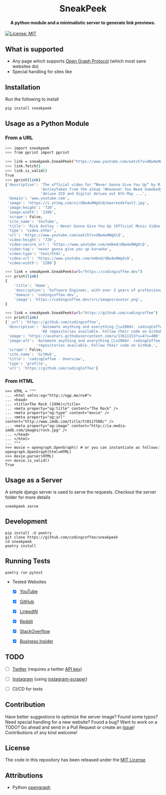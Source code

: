 
<div align="center">
  <h1>
    SneakPeek
  </h1>
  <h4>A python module and a minimalistic server to generate link previews.</h4>
</div>

[![License: MIT](https://img.shields.io/badge/License-MIT-green.svg)](https://opensource.org/licenses/MIT)


## What is supported

- Any page which supports [Open Graph Protocol](https://ogp.me) (which most sane websites do)
- Special handling for sites like


## Installation

Run the following to install

```sh
pip install sneakpeek
```


## Usage as a Python Module

### From a URL

```sh
>>> import sneakpeek
>>> from pprint import pprint

>>> link = sneakpeek.SneakPeek("https://www.youtube.com/watch?v=dQw4w9WgXcQ")
>>> link.fetch()
>>> link.is_valid()
True
>>> pprint(link)
{'description': 'The official video for “Never Gonna Give You Up” by Rick '
                'AstleyTaken from the album ‘Whenever You Need Somebody’ – '
                'deluxe 2CD and digital deluxe out 6th May ...',
 'domain': 'www.youtube.com',
 'image': 'https://i.ytimg.com/vi/dQw4w9WgXcQ/maxresdefault.jpg',
 'image:height': '720',
 'image:width': '1280',
 'scrape': False,
 'site_name': 'YouTube',
 'title': 'Rick Astley - Never Gonna Give You Up (Official Music Video)',
 'type': 'video.other',
 'url': 'https://www.youtube.com/watch?v=dQw4w9WgXcQ',
 'video:height': '720',
 'video:secure_url': 'https://www.youtube.com/embed/dQw4w9WgXcQ',
 'video:tag': 'never gonna give you up karaoke',
 'video:type': 'text/html',
 'video:url': 'https://www.youtube.com/embed/dQw4w9WgXcQ',
 'video:width': '1280'}

>>> link = sneakpeek.SneakPeek(url="https://codingcoffee.dev")
>>> print(link)
{
    'title': 'Home',
    'description': 'Software Engineer, with over 3 years of professional working experience, with full stack development and system design. I like blogging about things which interest me, have a niche for optimizing and customizing things to the very last detail, this includes my text editor and operating system alike.',
    'domain': 'codingcoffee.dev',
    'image': 'https://codingcoffee.dev/src/images/avatar.png',
}

>>> link = sneakpeek.SneakPeek(url="https://github.com/codingcoffee")
>>> print(link)
{'_url': 'https://github.com/codingcoffee',
 'description': 'Automate anything and everything 🙋\u200d♂️. codingCoffee has '
                '68 repositories available. Follow their code on GitHub.',
 'image': 'https://avatars.githubusercontent.com/u/13611153?v=4?s=400',
 'image:alt': 'Automate anything and everything 🙋\u200d♂️. codingCoffee has 68 '
              'repositories available. Follow their code on GitHub.',
 'scrape': False,
 'site_name': 'GitHub',
 'title': 'codingCoffee - Overview',
 'type': 'profile',
 'url': 'https://github.com/codingCoffee'}
```

### From HTML

```
>>> HTML = """
... <html xmlns:og="http://ogp.me/ns#">
... <head>
... <title>The Rock (1996)</title>
... <meta property="og:title" content="The Rock" />
... <meta property="og:type" content="movie" />
... <meta property="og:url" content="http://www.imdb.com/title/tt0117500/" />
... <meta property="og:image" content="http://ia.media-imdb.com/images/rock.jpg" />
... </head>
... </html>
... """
>>> movie = opengraph.OpenGraph() # or you can instantiate as follows: opengraph.OpenGraph(html=HTML)
>>> movie.parser(HTML)
>>> movie.is_valid()
True
```


## Usage as a Server

A simple django server is used to serve the requests. Checkout the server folder for more details

```
sneekpeek serve
```


## Development

```
pip install -U poetry
git clone https://github.com/codingcoffee/sneakpeek
cd sneakpeek
poetry install
```


## Running Tests

```sh
poetry run pytest
```

- Tested Websites
  - [x] [YouTube](https://youtube.com)
  - [x] [GitHub](https://github.com)
  - [x] [LinkedIN](https://linkedin.com)
  - [x] [Reddit](https://reddit.com)
  - [x] [StackOverflow](https://stackoverflow.com)
  - [x] [Business Insider](https://www.businessinsider.in)


## TODO

- [ ] [Twitter](https://twitter.com) (requires a twitter [API key](https://developer.twitter.com/))
- [ ] [Instagram](https://instagram.com) (using [instagram-scraper](https://github.com/arc298/instagram-scraper))
- [ ] CI/CD for tests


## Contribution

Have better suggestions to optimize the server image? Found some typos? Need special handling for a new website? Found a bug? Want to work on a TODO? Go ahead and send in a Pull Request or create an [Issue](https://github.com/codingcoffee/sneakpeek/issues)! Contributions of any kind welcome!


## License

The code in this repository has been released under the [MIT License](https://opensource.org/licenses/MIT)


## Attributions

- Python [opengraph](https://github.com/erikriver/opengraph)

